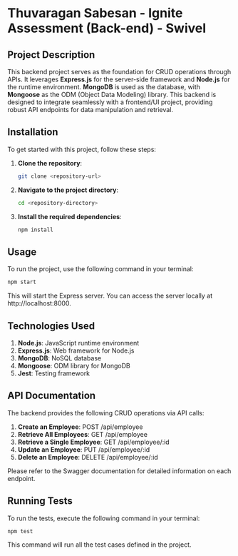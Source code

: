 # Thuvaragan Sabesan - Ignite Assessment (Back-end) - Swivel

## Project Description

This backend project serves as the foundation for CRUD operations through APIs. It leverages **Express.js** for the server-side framework and **Node.js** for the runtime environment. **MongoDB** is used as the database, with **Mongoose** as the ODM (Object Data Modeling) library. This backend is designed to integrate seamlessly with a frontend/UI project, providing robust API endpoints for data manipulation and retrieval.

## Installation

To get started with this project, follow these steps:

1. **Clone the repository**:
    ```bash
    git clone <repository-url>
    ```

2. **Navigate to the project directory**:
    ```bash
    cd <repository-directory>
    ```

3. **Install the required dependencies**:
    ```bash
    npm install
    ```

## Usage

To run the project, use the following command in your terminal:

```bash
npm start
```
This will start the Express server. You can access the server locally at http://localhost:8000.

## Technologies Used

1. **Node.js**: JavaScript runtime environment
2. **Express.js**: Web framework for Node.js
3. **MongoDB**: NoSQL database
4. **Mongoose**: ODM library for MongoDB
5. **Jest**: Testing framework

## API Documentation

The backend provides the following CRUD operations via API calls:

1. **Create an Employee**: POST /api/employee
2. **Retrieve All Employees**: GET /api/employee
3. **Retrieve a Single Employee**: GET /api/employee/:id
4. **Update an Employee**: PUT /api/employee/:id
5. **Delete an Employee**: DELETE /api/employee/:id

Please refer to the Swagger documentation for detailed information on each endpoint.

## Running Tests

To run the tests, execute the following command in your terminal:

```bash
npm test
```

This command will run all the test cases defined in the project.
